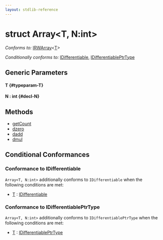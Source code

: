 ```yaml
---
layout: stdlib-reference
---
```


# struct Array\<T, N:int\>

*Conforms to:* [IRWArray](/stdlib-reference/interfaces/irwarray-0123/index)\<[T](/stdlib-reference/interfaces/irwarray-0123/index#typeparam-T)\>

*Conditionally conforms to:* [IDifferentiable](/stdlib-reference/interfaces/idifferentiable-01/index), [IDifferentiablePtrType](/stdlib-reference/interfaces/idifferentiableptrtype-01fi/index)

## Generic Parameters

#### T {#typeparam-T}
#### N  : int {#decl-N}

## Methods

* [getCount](/stdlib-reference/types/array-0/getcount-3)
* [dzero](/stdlib-reference/types/array-0/dzero)
* [dadd](/stdlib-reference/types/array-0/dadd)
* [dmul](/stdlib-reference/types/array-0/dmul)

## Conditional Conformances

### Conformance to IDifferentiable
`Array<T, N:int>` additionally conforms to `IDifferentiable` when the following conditions are met:

  * [T](/stdlib-reference/types/array-0/index#typeparam-T) : [IDifferentiable](/stdlib-reference/interfaces/idifferentiable-01/index)
### Conformance to IDifferentiablePtrType
`Array<T, N:int>` additionally conforms to `IDifferentiablePtrType` when the following conditions are met:

  * [T](/stdlib-reference/types/array-0/index#typeparam-T) : [IDifferentiablePtrType](/stdlib-reference/interfaces/idifferentiableptrtype-01fi/index)
